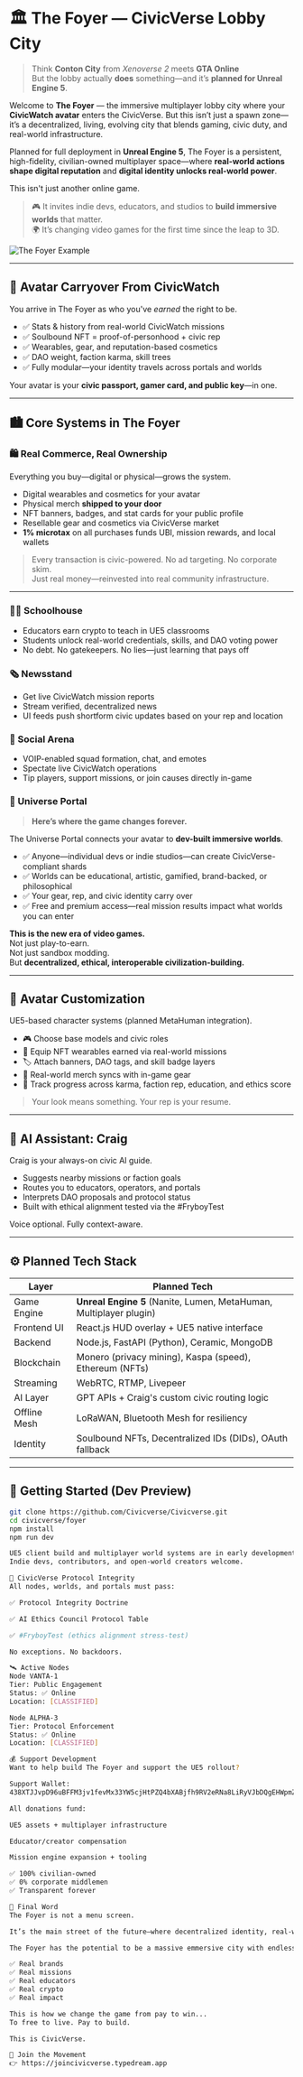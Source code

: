 # 🏛️ The Foyer — CivicVerse Lobby City

> Think **Conton City** from *Xenoverse 2* meets **GTA Online**  
> But the lobby actually **does** something—and it’s **planned for Unreal Engine 5**.

Welcome to **The Foyer** — the immersive multiplayer lobby city where your **CivicWatch avatar** enters the CivicVerse. But this isn’t just a spawn zone—it’s a decentralized, living, evolving city that blends gaming, civic duty, and real-world infrastructure.

Planned for full deployment in **Unreal Engine 5**, The Foyer is a persistent, high-fidelity, civilian-owned multiplayer space—where **real-world actions shape digital reputation** and **digital identity unlocks real-world power**.

This isn't just another online game.

> 🎮 It invites indie devs, educators, and studios to **build immersive worlds** that matter.  
> 🌍 It’s changing video games for the first time since the leap to 3D.


![The Foyer Example](./assets.md/The_Foyer_example.png)

---

## 🧬 Avatar Carryover From CivicWatch

You arrive in The Foyer as who you've *earned* the right to be.

- ✅ Stats & history from real-world CivicWatch missions  
- ✅ Soulbound NFT = proof-of-personhood + civic rep  
- ✅ Wearables, gear, and reputation-based cosmetics  
- ✅ DAO weight, faction karma, skill trees  
- ✅ Fully modular—your identity travels across portals and worlds

Your avatar is your **civic passport, gamer card, and public key**—in one.

---

## 🏙️ Core Systems in The Foyer

### 🛍️ Real Commerce, Real Ownership

Everything you buy—digital or physical—grows the system.

- Digital wearables and cosmetics for your avatar  
- Physical merch **shipped to your door**  
- NFT banners, badges, and stat cards for your public profile  
- Resellable gear and cosmetics via CivicVerse market  
- **1% microtax** on all purchases funds UBI, mission rewards, and local wallets

> Every transaction is civic-powered. No ad targeting. No corporate skim.  
> Just real money—reinvested into real community infrastructure.

---

### 🧑‍🏫 Schoolhouse
- Educators earn crypto to teach in UE5 classrooms  
- Students unlock real-world credentials, skills, and DAO voting power  
- No debt. No gatekeepers. No lies—just learning that pays off

### 🗞️ Newsstand
- Get live CivicWatch mission reports  
- Stream verified, decentralized news  
- UI feeds push shortform civic updates based on your rep and location

### 💬 Social Arena
- VOIP-enabled squad formation, chat, and emotes  
- Spectate live CivicWatch operations  
- Tip players, support missions, or join causes directly in-game

### 🌌 Universe Portal

> **Here’s where the game changes forever.**

The Universe Portal connects your avatar to **dev-built immersive worlds**.

- ✅ Anyone—individual devs or indie studios—can create CivicVerse-compliant shards  
- ✅ Worlds can be educational, artistic, gamified, brand-backed, or philosophical  
- ✅ Your gear, rep, and civic identity carry over  
- ✅ Free and premium access—real mission results impact what worlds you can enter

**This is the new era of video games.**  
Not just play-to-earn.  
Not just sandbox modding.  
But **decentralized, ethical, interoperable civilization-building.**

---

## 👕 Avatar Customization

UE5-based character systems (planned MetaHuman integration).

- 🎮 Choose base models and civic roles  
- 🎽 Equip NFT wearables earned via real-world missions  
- 🏷️ Attach banners, DAO tags, and skill badge layers  
- 🎁 Real-world merch syncs with in-game gear  
- 🧠 Track progress across karma, faction rep, education, and ethics score

> Your look means something. Your rep is your resume.

---

## 🧠 AI Assistant: Craig

Craig is your always-on civic AI guide.

- Suggests nearby missions or faction goals  
- Routes you to educators, operators, and portals  
- Interprets DAO proposals and protocol status  
- Built with ethical alignment tested via the #FryboyTest

Voice optional. Fully context-aware.

---

## ⚙️ Planned Tech Stack

| Layer        | Planned Tech |
|--------------|--------------|
| Game Engine  | **Unreal Engine 5** (Nanite, Lumen, MetaHuman, Multiplayer plugin) |
| Frontend UI  | React.js HUD overlay + UE5 native interface |
| Backend      | Node.js, FastAPI (Python), Ceramic, MongoDB |
| Blockchain   | Monero (privacy mining), Kaspa (speed), Ethereum (NFTs) |
| Streaming    | WebRTC, RTMP, Livepeer |
| AI Layer     | GPT APIs + Craig's custom civic routing logic |
| Offline Mesh | LoRaWAN, Bluetooth Mesh for resiliency |
| Identity     | Soulbound NFTs, Decentralized IDs (DIDs), OAuth fallback

---

## 🚀 Getting Started (Dev Preview)

```bash
git clone https://github.com/Civicverse/Civicverse.git
cd civicverse/foyer
npm install
npm run dev

UE5 client build and multiplayer world systems are in early development under /ue5/foyer.
Indie devs, contributors, and open-world creators welcome.

🔐 CivicVerse Protocol Integrity
All nodes, worlds, and portals must pass:

✅ Protocol Integrity Doctrine

✅ AI Ethics Council Protocol Table

✅ #FryboyTest (ethics alignment stress-test)

No exceptions. No backdoors.

🛰️ Active Nodes
Node VANTA-1
Tier: Public Engagement
Status: ✅ Online
Location: [CLASSIFIED]

Node ALPHA-3
Tier: Protocol Enforcement
Status: ✅ Online
Location: [CLASSIFIED]

💰 Support Development
Want to help build The Foyer and support the UE5 rollout?

Support Wallet:
438XTJJvpD96uBFFM3jv1fevMx33YW5cjHtPZQ4bXABjfh9RV2eRNa8LiRyVJbDQgEHWpmZSCH836DcvzrQJa52CGBHVSEp

All donations fund:

UE5 assets + multiplayer infrastructure

Educator/creator compensation

Mission engine expansion + tooling

✅ 100% civilian-owned
✅ 0% corporate middlemen
✅ Transparent forever

🎯 Final Word
The Foyer is not a menu screen.

It’s the main street of the future—where decentralized identity, real-world action, and next-gen gaming collide.

The Foyer has the potential to be a massive emmersive city with endless potential.

✅ Real brands
✅ Real missions
✅ Real educators
✅ Real crypto
✅ Real impact

This is how we change the game from pay to win...
To free to live. Pay to build.

This is CivicVerse.

🔗 Join the Movement
👉 https://joincivicverse.typedream.app



